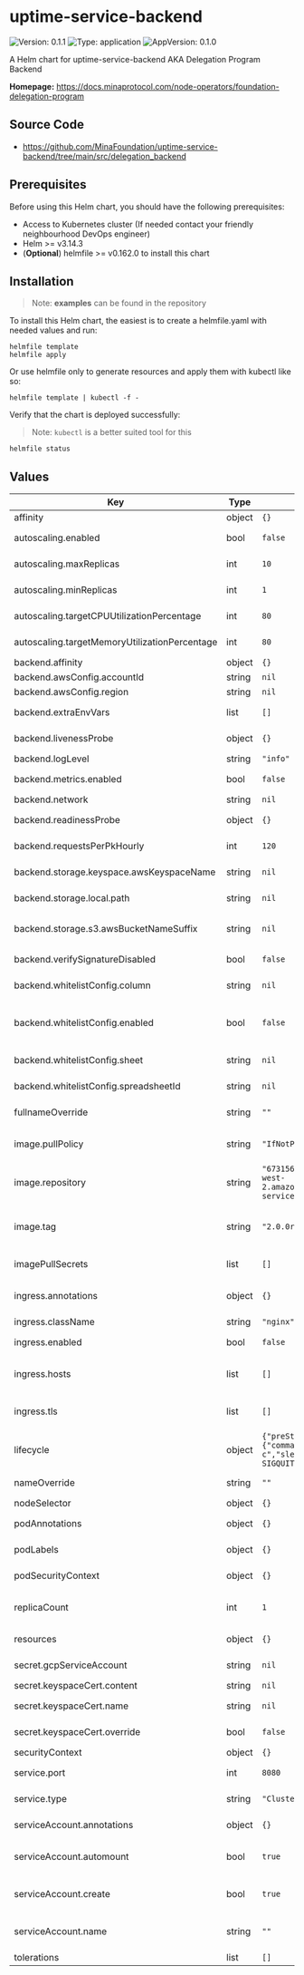# uptime-service-backend

![Version: 0.1.1](https://img.shields.io/badge/Version-0.1.1-informational?style=flat-square) ![Type: application](https://img.shields.io/badge/Type-application-informational?style=flat-square) ![AppVersion: 0.1.0](https://img.shields.io/badge/AppVersion-0.1.0-informational?style=flat-square)

A Helm chart for uptime-service-backend AKA Delegation Program Backend

**Homepage:** <https://docs.minaprotocol.com/node-operators/foundation-delegation-program>

## Source Code

* <https://github.com/MinaFoundation/uptime-service-backend/tree/main/src/delegation_backend>

## Prerequisites

Before using this Helm chart, you should have the following prerequisites:

- Access to Kubernetes cluster (If needed contact your friendly neighbourhood DevOps engineer)
- Helm >= v3.14.3
- (**Optional**) helmfile >= v0.162.0 to install this chart

## Installation

> Note: **examples** can be found in the repository

To install this Helm chart, the easiest is to create a helmfile.yaml with needed values and run:

```
helmfile template
helmfile apply
```

Or use helmfile only to generate resources and apply them with kubectl like so:

```
helmfile template | kubectl -f -
```

Verify that the chart is deployed successfully:

> Note: `kubectl` is a better suited tool for this

```
helmfile status
```

## Values

| Key | Type | Default | Description |
|-----|------|---------|-------------|
| affinity | object | `{}` | Affinity rules |
| autoscaling.enabled | bool | `false` | Whether to enable HPA |
| autoscaling.maxReplicas | int | `10` | Maximum HPA replicas |
| autoscaling.minReplicas | int | `1` | Minimum HPA replicas |
| autoscaling.targetCPUUtilizationPercentage | int | `80` | Target threshold of CPU utilization |
| autoscaling.targetMemoryUtilizationPercentage | int | `80` | Target threshold of RAM utilization |
| backend.affinity | object | `{}` |  |
| backend.awsConfig.accountId | string | `nil` | AWS Account ID |
| backend.awsConfig.region | string | `nil` | AWS Region |
| backend.extraEnvVars | list | `[]` | Extra Environment Variables |
| backend.livenessProbe | object | `{}` | Liveness check configuration |
| backend.logLevel | string | `"info"` |  |
| backend.metrics.enabled | bool | `false` | Whether to enable prometheus metrics |
| backend.network | string | `nil` | Name of a testnet |
| backend.readinessProbe | object | `{}` | Readiness check configuration |
| backend.requestsPerPkHourly | int | `120` | Hourly rate limit per Mina node |
| backend.storage.keyspace.awsKeyspaceName | string | `nil` | Name of AWS Keyspace |
| backend.storage.local.path | string | `nil` | Path for storing submissions locally |
| backend.storage.s3.awsBucketNameSuffix | string | `nil` | Buckets are named `awsConfig.AccountId`-`awsBucketNameSuffix` |
| backend.verifySignatureDisabled | bool | `false` | Disable submission signature verification |
| backend.whitelistConfig.column | string | `nil` | Google spreadsheet column name |
| backend.whitelistConfig.enabled | bool | `false` | Whether to verify participants with Google sheet whitelist |
| backend.whitelistConfig.sheet | string | `nil` | Google spreadsheet sheet name |
| backend.whitelistConfig.spreadsheetId | string | `nil` | Google spreadsheet ID |
| fullnameOverride | string | `""` | The full release name override |
| image.pullPolicy | string | `"IfNotPresent"` | The pullPolicy used when pulling the image |
| image.repository | string | `"673156464838.dkr.ecr.us-west-2.amazonaws.com/uptime-service-backend"` | The repository of the image |
| image.tag | string | `"2.0.0rc5-cb6524c"` | The tag of the image. Overrides the image tag whose default is the chart appVersion. |
| imagePullSecrets | list | `[]` | The secrets used to pull the image |
| ingress.annotations | object | `{}` | Ingress Annotations (supports cert-manager for HTTPS) |
| ingress.className | string | `"nginx"` | Ingress class name |
| ingress.enabled | bool | `false` | Whether to enable ingress |
| ingress.hosts | list | `[]` | Ingress hostnames and paths configuration |
| ingress.tls | list | `[]` | TLS configuration for HTTPS (works with cert-manager) |
| lifecycle | object | `{"preStop":{"exec":{"command":["sh","-c","sleep 15 && kill -SIGQUIT 1"]}}}` | Lifecycle hooks |
| nameOverride | string | `""` | The release name override |
| nodeSelector | object | `{}` | Node selector labels |
| podAnnotations | object | `{}` | Annotations to add to the pods |
| podLabels | object | `{}` | The labels to add to the pods |
| podSecurityContext | object | `{}` | The Pod Security Context |
| replicaCount | int | `1` | The number of pods to be deployed for bot |
| resources | object | `{}` | Resource limitations for the pods |
| secret.gcpServiceAccount | string | `nil` | GCP service account json |
| secret.keyspaceCert.content | string | `nil` | Certificate content |
| secret.keyspaceCert.name | string | `nil` | Certificate file name(i.e. cert.crt) |
| secret.keyspaceCert.override | bool | `false` | Whether to override default certificate |
| securityContext | object | `{}` | The Security Context |
| service.port | int | `8080` | Kubernetes Service port |
| service.type | string | `"ClusterIP"` | Kubernetes Service type |
| serviceAccount.annotations | object | `{}` | Annotations to add to the service account |
| serviceAccount.automount | bool | `true` | Automatically mount a ServiceAccount's API credentials? |
| serviceAccount.create | bool | `true` | Specifies whether a service account should be created |
| serviceAccount.name | string | `""` | The name of the service account to use. |
| tolerations | list | `[]` | Tolerations |

